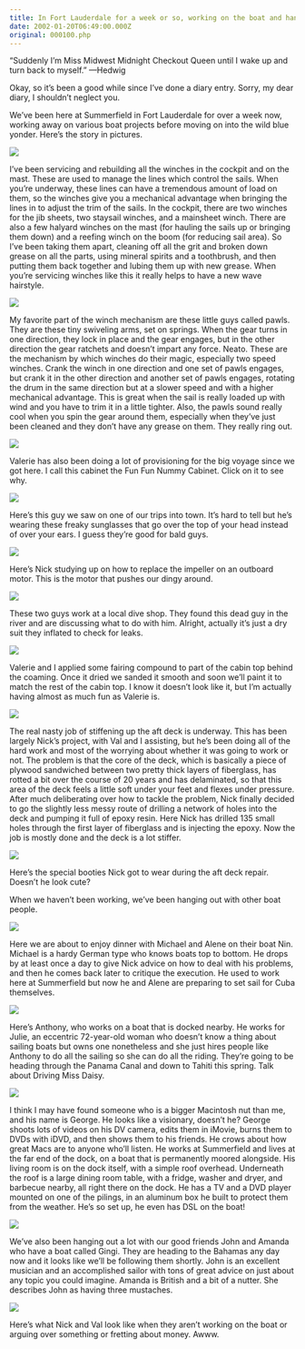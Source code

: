 ```yaml
---
title: In Fort Lauderdale for a week or so, working on the boat and hanging out with other boatees
date: 2002-01-20T06:49:00.000Z
original: 000100.php
---
```


“Suddenly I’m Miss Midwest Midnight Checkout Queen until I wake up and turn back to myself.” —Hedwig

Okay, so it’s been a good while since I’ve done a diary entry. Sorry, my dear diary, I shouldn’t neglect you.

We’ve been here at Summerfield in Fort Lauderdale for over a week now, working away on various boat projects before moving on into the wild blue yonder. Here’s the story in pictures.

<p class="polaroid" style="--deg: -2deg"><img src="./winch-rebuilding.jpg" /></p>

I’ve been servicing and rebuilding all the winches in the cockpit and on the mast. These are used to manage the lines which control the sails. When you’re underway, these lines can have a tremendous amount of load on them, so the winches give you a mechanical advantage when bringing the lines in to adjust the trim of the sails. In the cockpit, there are two winches for the jib sheets, two staysail winches, and a mainsheet winch. There are also a few halyard winches on the mast (for hauling the sails up or bringing them down) and a reefing winch on the boom (for reducing sail area). So I’ve been taking them apart, cleaning off all the grit and broken down grease on all the parts, using mineral spirits and a toothbrush, and then putting them back together and lubing them up with new grease. When you’re servicing winches like this it really helps to have a new wave hairstyle.

<p class="polaroid" style="--deg: -2deg"><img src="./winch-pawls.jpg" /></p>

My favorite part of the winch mechanism are these little guys called pawls. They are these tiny swiveling arms, set on springs. When the gear turns in one direction, they lock in place and the gear engages, but in the other direction the gear ratchets and doesn’t impart any force. Neato. These are the mechanism by which winches do their magic, especially two speed winches. Crank the winch in one direction and one set of pawls engages, but crank it in the other direction and another set of pawls engages, rotating the drum in the same direction but at a slower speed and with a higher mechanical advantage. This is great when the sail is really loaded up with wind and you have to trim it in a little tighter. Also, the pawls sound really cool when you spin the gear around them, especially when they’ve just been cleaned and they don’t have any grease on them. They really ring out.

<p class="polaroid" style="--deg: -2deg"><img src="./funcabinet-0.jpg" /></p>

Valerie has also been doing a lot of provisioning for the big voyage since we got here. I call this cabinet the Fun Fun Nummy Cabinet. Click on it to see why.

<p class="polaroid" style="--deg: -2deg"><img src="./sunglassguy.jpg" /></p>

Here’s this guy we saw on one of our trips into town. It’s hard to tell but he’s wearing these freaky sunglasses that go over the top of your head instead of over your ears. I guess they’re good for bald guys.

<p class="polaroid" style="--deg: -2deg"><img src="./nick-outboard.jpg" /></p>

Here’s Nick studying up on how to replace the impeller on an outboard motor. This is the motor that pushes our dingy around.

<p class="polaroid" style="--deg: -2deg"><img src="./inflateddeadguy.jpg" /></p>

These two guys work at a local dive shop. They found this dead guy in the river and are discussing what to do with him. Alright, actually it’s just a dry suit they inflated to check for leaks.

<p class="polaroid" style="--deg: -2deg"><img src="./coaming-epoxy.jpg" /></p>

Valerie and I applied some fairing compound to part of the cabin top behind the coaming. Once it dried we sanded it smooth and soon we’ll paint it to match the rest of the cabin top. I know it doesn’t look like it, but I’m actually having almost as much fun as Valerie is.

<p class="polaroid" style="--deg: -2deg"><img src="./nick-aftdeck.jpg" /></p>

The real nasty job of stiffening up the aft deck is underway. This has been largely Nick’s project, with Val and I assisting, but he’s been doing all of the hard work and most of the worrying about whether it was going to work or not. The problem is that the core of the deck, which is basically a piece of plywood sandwiched between two pretty thick layers of fiberglass, has rotted a bit over the course of 20 years and has delaminated, so that this area of the deck feels a little soft under your feet and flexes under pressure. After much deliberating over how to tackle the problem, Nick finally decided to go the slightly less messy route of drilling a network of holes into the deck and pumping it full of epoxy resin. Here Nick has drilled 135 small holes through the first layer of fiberglass and is injecting the epoxy. Now the job is mostly done and the deck is a lot stiffer.

<p class="polaroid" style="--deg: -2deg"><img src="./nick-booties.jpg" /></p>

Here’s the special booties Nick got to wear during the aft deck repair. Doesn’t he look cute?

When we haven’t been working, we’ve been hanging out with other boat people.

<p class="polaroid" style="--deg: -2deg"><img src="./withmichaelandalene.jpg" /></p>

Here we are about to enjoy dinner with Michael and Alene on their boat Nin. Michael is a hardy German type who knows boats top to bottom. He drops by at least once a day to give Nick advice on how to deal with his problems, and then he comes back later to critique the execution. He used to work here at Summerfield but now he and Alene are preparing to set sail for Cuba themselves.

<p class="polaroid" style="--deg: -2deg"><img src="./anthony.jpg" /></p>

Here’s Anthony, who works on a boat that is docked nearby. He works for Julie, an eccentric 72-year-old woman who doesn’t know a thing about sailing boats but owns one nonetheless and she just hires people like Anthony to do all the sailing so she can do all the riding. They’re going to be heading through the Panama Canal and down to Tahiti this spring. Talk about Driving Miss Daisy.

<p class="polaroid" style="--deg: -2deg"><img src="./george.jpg" /></p>

I think I may have found someone who is a bigger Macintosh nut than me, and his name is George. He looks like a visionary, doesn’t he? George shoots lots of videos on his DV camera, edits them in iMovie, burns them to DVDs with iDVD, and then shows them to his friends. He crows about how great Macs are to anyone who’ll listen. He works at Summerfield and lives at the far end of the dock, on a boat that is permanently moored alongside. His living room is on the dock itself, with a simple roof overhead. Underneath the roof is a large dining room table, with a fridge, washer and dryer, and barbecue nearby, all right there on the dock. He has a TV and a DVD player mounted on one of the pilings, in an aluminum box he built to protect them from the weather. He’s so set up, he even has DSL on the boat!

<p class="polaroid" style="--deg: -2deg"><img src="./johnandamanda.jpg" /></p>

We’ve also been hanging out a lot with our good friends John and Amanda who have a boat called Gingi. They are heading to the Bahamas any day now and it looks like we’ll be following them shortly. John is an excellent musician and an accomplished sailor with tons of great advice on just about any topic you could imagine. Amanda is British and a bit of a nutter. She describes John as having three mustaches.

<p class="polaroid" style="--deg: -2deg"><img src="./nickval-sweeties.jpg" /></p>

Here’s what Nick and Val look like when they aren’t working on the boat or arguing over something or fretting about money. Awww.










